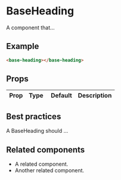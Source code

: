 # BaseHeading

A component that...

## Example

```html
<base-heading></base-heading>
```

## Props

| Prop | Type |  Default | Description |
| ---- | ---- | -------- | ----------- |


## Best practices

A BaseHeading should ...

## Related components

- A related component.
- Another related component.

